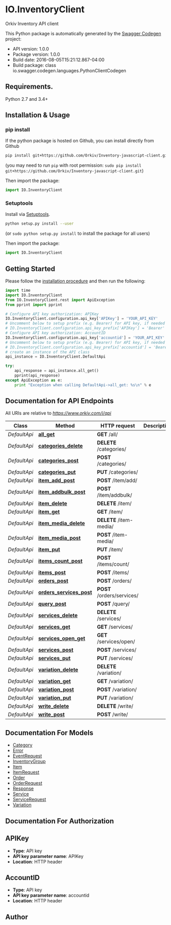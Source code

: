 # IO.InventoryClient
Orkiv Inventory API client 

This Python package is automatically generated by the [Swagger Codegen](https://github.com/swagger-api/swagger-codegen) project:

- API version: 1.0.0
- Package version: 1.0.0
- Build date: 2016-08-05T15:21:12.867-04:00
- Build package: class io.swagger.codegen.languages.PythonClientCodegen

## Requirements.

Python 2.7 and 3.4+

## Installation & Usage
### pip install

If the python package is hosted on Github, you can install directly from Github

```sh
pip install git+https://github.com/Orkiv/Inventory-javascript-client.git
```
(you may need to run `pip` with root permission: `sudo pip install git+https://github.com/Orkiv/Inventory-javascript-client.git`)

Then import the package:
```python
import IO.InventoryClient 
```

### Setuptools

Install via [Setuptools](http://pypi.python.org/pypi/setuptools).

```sh
python setup.py install --user
```
(or `sudo python setup.py install` to install the package for all users)

Then import the package:
```python
import IO.InventoryClient
```

## Getting Started

Please follow the [installation procedure](#installation--usage) and then run the following:

```python
import time
import IO.InventoryClient
from IO.InventoryClient.rest import ApiException
from pprint import pprint

# Configure API key authorization: APIKey
IO.InventoryClient.configuration.api_key['APIKey'] = 'YOUR_API_KEY'
# Uncomment below to setup prefix (e.g. Bearer) for API key, if needed
# IO.InventoryClient.configuration.api_key_prefix['APIKey'] = 'Bearer'
# Configure API key authorization: AccountID
IO.InventoryClient.configuration.api_key['accountid'] = 'YOUR_API_KEY'
# Uncomment below to setup prefix (e.g. Bearer) for API key, if needed
# IO.InventoryClient.configuration.api_key_prefix['accountid'] = 'Bearer'
# create an instance of the API class
api_instance = IO.InventoryClient.DefaultApi

try:
    api_response = api_instance.all_get()
    pprint(api_response)
except ApiException as e:
    print "Exception when calling DefaultApi->all_get: %s\n" % e

```

## Documentation for API Endpoints

All URIs are relative to *https://www.orkiv.com/i/api*

Class | Method | HTTP request | Description
------------ | ------------- | ------------- | -------------
*DefaultApi* | [**all_get**](docs/DefaultApi.md#all_get) | **GET** /all/ | 
*DefaultApi* | [**categories_delete**](docs/DefaultApi.md#categories_delete) | **DELETE** /categories/ | 
*DefaultApi* | [**categories_post**](docs/DefaultApi.md#categories_post) | **POST** /categories/ | 
*DefaultApi* | [**categories_put**](docs/DefaultApi.md#categories_put) | **PUT** /categories/ | 
*DefaultApi* | [**item_add_post**](docs/DefaultApi.md#item_add_post) | **POST** /item/add/ | 
*DefaultApi* | [**item_addbulk_post**](docs/DefaultApi.md#item_addbulk_post) | **POST** /item/addbulk/ | 
*DefaultApi* | [**item_delete**](docs/DefaultApi.md#item_delete) | **DELETE** /item/ | 
*DefaultApi* | [**item_get**](docs/DefaultApi.md#item_get) | **GET** /item/ | 
*DefaultApi* | [**item_media_delete**](docs/DefaultApi.md#item_media_delete) | **DELETE** /item-media/ | 
*DefaultApi* | [**item_media_post**](docs/DefaultApi.md#item_media_post) | **POST** /item-media/ | 
*DefaultApi* | [**item_put**](docs/DefaultApi.md#item_put) | **PUT** /item/ | 
*DefaultApi* | [**items_count_post**](docs/DefaultApi.md#items_count_post) | **POST** /items/count/ | 
*DefaultApi* | [**items_post**](docs/DefaultApi.md#items_post) | **POST** /items/ | 
*DefaultApi* | [**orders_post**](docs/DefaultApi.md#orders_post) | **POST** /orders/ | 
*DefaultApi* | [**orders_services_post**](docs/DefaultApi.md#orders_services_post) | **POST** /orders/services/ | 
*DefaultApi* | [**query_post**](docs/DefaultApi.md#query_post) | **POST** /query/ | 
*DefaultApi* | [**services_delete**](docs/DefaultApi.md#services_delete) | **DELETE** /services/ | 
*DefaultApi* | [**services_get**](docs/DefaultApi.md#services_get) | **GET** /services/ | 
*DefaultApi* | [**services_open_get**](docs/DefaultApi.md#services_open_get) | **GET** /services/open/ | 
*DefaultApi* | [**services_post**](docs/DefaultApi.md#services_post) | **POST** /services/ | 
*DefaultApi* | [**services_put**](docs/DefaultApi.md#services_put) | **PUT** /services/ | 
*DefaultApi* | [**variation_delete**](docs/DefaultApi.md#variation_delete) | **DELETE** /variation/ | 
*DefaultApi* | [**variation_get**](docs/DefaultApi.md#variation_get) | **GET** /variation/ | 
*DefaultApi* | [**variation_post**](docs/DefaultApi.md#variation_post) | **POST** /variation/ | 
*DefaultApi* | [**variation_put**](docs/DefaultApi.md#variation_put) | **PUT** /variation/ | 
*DefaultApi* | [**write_delete**](docs/DefaultApi.md#write_delete) | **DELETE** /write/ | 
*DefaultApi* | [**write_post**](docs/DefaultApi.md#write_post) | **POST** /write/ | 


## Documentation For Models

 - [Category](docs/Category.md)
 - [Error](docs/Error.md)
 - [EventRequest](docs/EventRequest.md)
 - [InventoryGroup](docs/InventoryGroup.md)
 - [Item](docs/Item.md)
 - [ItemRequest](docs/ItemRequest.md)
 - [Order](docs/Order.md)
 - [OrderRequest](docs/OrderRequest.md)
 - [Response](docs/Response.md)
 - [Service](docs/Service.md)
 - [ServiceRequest](docs/ServiceRequest.md)
 - [Variation](docs/Variation.md)


## Documentation For Authorization


## APIKey

- **Type**: API key
- **API key parameter name**: APIKey
- **Location**: HTTP header

## AccountID

- **Type**: API key
- **API key parameter name**: accountid
- **Location**: HTTP header


## Author



